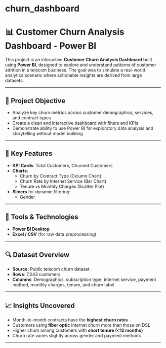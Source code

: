 # churn_dashboard
# 📊 Customer Churn Analysis Dashboard - Power BI

This project is an interactive **Customer Churn Analysis Dashboard** built using **Power BI**, designed to explore and understand patterns of customer attrition in a telecom business. The goal was to simulate a real-world analytics scenario where actionable insights are derived from large datasets.

---

## 🚀 Project Objective

- Analyze key churn metrics across customer demographics, services, and contract types
- Create a clean and interactive dashboard with filters and KPIs
- Demonstrate ability to use Power BI for exploratory data analysis and storytelling without model building

---

## 📌 Key Features

- **KPI Cards**: Total Customers, Churned Customers
- **Charts**:
  - Churn by Contract Type (Column Chart)
  - Churn Rate by Internet Service (Bar Chart)
  - Tenure vs Monthly Charges (Scatter Plot)
- **Slicers** for dynamic filtering:
  - Gender
---

## 🧰 Tools & Technologies

- **Power BI Desktop**
- **Excel / CSV** (for raw data preprocessing)
---

## 🔍 Dataset Overview

- **Source**: Public telecom churn dataset
- **Rows**: 7,043 customers
- **Columns**: Demographics, subscription type, internet service, payment method, monthly charges, tenure, and churn label

---

## 📈 Insights Uncovered

- Month-to-month contracts have the **highest churn rates**
- Customers using **fiber optic** internet churn more than those on DSL
- Higher churn among customers with **short tenure (<12 months)**
- Churn rate varies slightly across gender and payment methods

---
